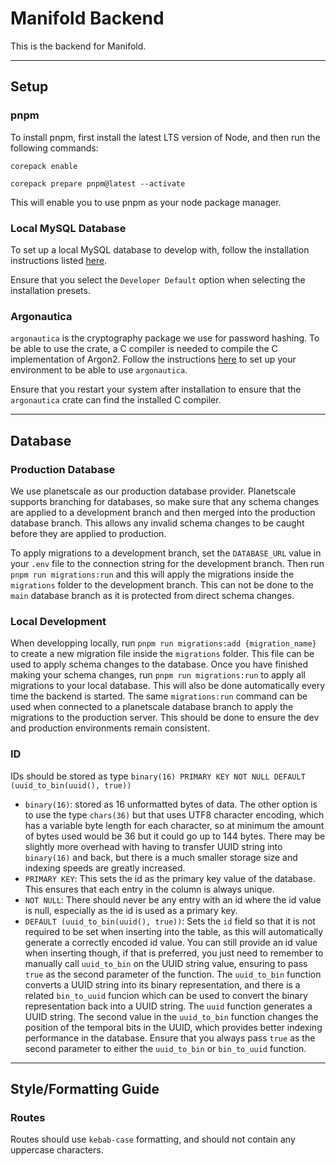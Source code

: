 # Manifold Backend

This is the backend for Manifold.

---

## Setup

### pnpm

To install pnpm, first install the latest LTS version of Node, and then run the following commands:

`corepack enable`

`corepack prepare pnpm@latest --activate`

This will enable you to use pnpm as your node package manager.

### Local MySQL Database

To set up a local MySQL database to develop with, follow the installation instructions listed [here](https://dev.mysql.com/doc/mysql-installation-excerpt/8.0/en/).

Ensure that you select the `Developer Default` option when selecting the installation presets.

### Argonautica

`argonautica` is the cryptography package we use for password hashing. To be able to use the crate, a C compiler is needed
to compile the C implementation of Argon2. Follow the instructions
[here](https://docs.rs/argonautica/latest/argonautica/#installation) to set up your environment to be able to use
`argonautica`.

Ensure that you restart your system after installation to ensure that the `argonautica` crate can find the installed C compiler.

---

## Database

### Production Database

We use planetscale as our production database provider. Planetscale supports branching for databases, so make sure that
any schema changes are applied to a development branch and then merged into the production database branch. This allows
any invalid schema changes to be caught before they are applied to production.

To apply migrations to a development branch, set the `DATABASE_URL` value in your `.env` file to the connection string
for the development branch. Then run `pnpm run migrations:run` and this will apply the migrations inside the
`migrations` folder to the development branch. This can not be done to the `main` database branch as it is protected
from direct schema changes.

### Local Development

When developping locally, run `pnpm run migrations:add {migration_name}` to create a new migration file inside the
`migrations` folder. This file can be used to apply schema changes to the database. Once you have finished making your
schema changes, run `pnpm run migrations:run` to apply all migrations to your local database. This will also be done
automatically every time the backend is started. The same `migrations:run` command can be used when connected to a
planetscale database branch to apply the migrations to the production server. This should be done to ensure the dev and
production environments remain consistent.

### ID

IDs should be stored as type `binary(16) PRIMARY KEY NOT NULL DEFAULT (uuid_to_bin(uuid(), true))`

- `binary(16)`: stored as 16 unformatted bytes of data. The other option is to use the type `chars(36)` but that uses
  UTF8 character encoding, which has a variable byte length for each character, so at minimum the amount of bytes used
  would be 36 but it could go up to 144 bytes. There may be slightly more overhead with having to transfer UUID string
  into `binary(16)` and back, but there is a much smaller storage size and indexing speeds are greatly increased.
- `PRIMARY KEY`: This sets the id as the primary key value of the database. This ensures that each entry in the column
  is always unique.
- `NOT NULL`: There should never be any entry with an id where the id value is null, especially as the id is used as a
  primary key.
- `DEFAULT (uuid_to_bin(uuid(), true))`: Sets the `id` field so that it is not required to be set when inserting into the
  table, as this will automatically generate a correctly encoded id value. You can still provide an id
  value when inserting though, if that is preferred, you just need to remember to manually call `uuid_to_bin` on the
  UUID string value, ensuring to pass `true` as the second parameter of the function. The `uuid_to_bin` function
  converts a UUID string into its binary representation, and there is a related `bin_to_uuid` funcion which can be used
  to convert the binary representation back into a UUID string. The `uuid` function generates a UUID string. The second
  value in the `uuid_to_bin` function changes the position of the temporal bits in the UUID, which provides better
  indexing performance in the database. Ensure that you always pass `true` as the second parameter to either the
  `uuid_to_bin` or `bin_to_uuid` function.

---

## Style/Formatting Guide

### Routes

Routes should use `kebab-case` formatting, and should not contain any uppercase characters.
